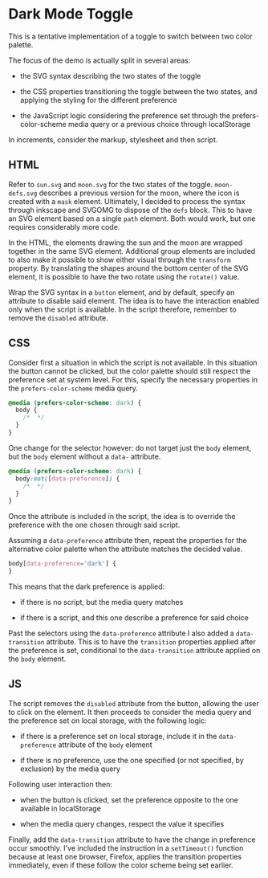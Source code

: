 # Dark Mode Toggle

This is a tentative implementation of a toggle to switch between two color palette.

The focus of the demo is actually split in several areas:

- the SVG syntax describing the two states of the toggle

- the CSS properties transitioning the toggle between the two states, and applying the styling for the different preference

- the JavaScript logic considering the preference set through the prefers-color-scheme media query or a previous choice through localStorage

In increments, consider the markup, stylesheet and then script.

## HTML

Refer to `sun.svg` and `moon.svg` for the two states of the toggle. `moon-defs.svg` describes a previous version for the moon, where the icon is created with a `mask` element. Ultimately, I decided to process the syntax through inkscape and SVGOMG to dispose of the `defs` block. This to have an SVG element based on a single `path` element. Both would work, but one requires considerably more code.

In the HTML, the elements drawing the sun and the moon are wrapped together in the same SVG element. Additional group elements are included to also make it possible to show either visual through the `transform` property. By translating the shapes around the bottom center of the SVG element, it is possible to have the two rotate using the `rotate()` value.

Wrap the SVG syntax in a `button` element, and by default, specify an attribute to disable said element. The idea is to have the interaction enabled only when the script is available. In the script therefore, remember to remove the `disabled` attribute.

## CSS

Consider first a situation in which the script is not available. In this situation the button cannot be clicked, but the color palette should still respect the preference set at system level. For this, specify the necessary properties in the `prefers-color-scheme` media query.

```css
@media (prefers-color-scheme: dark) {
  body {
    /*  */
  }
}
```

One change for the selector however: do not target just the `body` element, but the `body` element without a `data-` attribute.

```css
@media (prefers-color-scheme: dark) {
  body:not([data-preference]) {
    /*  */
  }
}
```

Once the attribute is included in the script, the idea is to override the preference with the one chosen through said script.

Assuming a `data-preference` attribute then, repeat the properties for the alternative color palette when the attribute matches the decided value.

```css
body[data-preference='dark'] {
}
```

This means that the dark preference is applied:

- if there is no script, but the media query matches

- if there is a script, and this one describe a preference for said choice

Past the selectors using the `data-preference` attribute I also added a `data-transition` attribute. This is to have the `transition` properties applied after the preference is set, conditional to the `data-transition` attribute applied on the `body` element.

## JS

The script removes the `disabled` attribute from the button, allowing the user to click on the element. It then proceeds to consider the media query and the preference set on local storage, with the following logic:

- if there is a preference set on local storage, include it in the `data-preference` attribute of the `body` element

- if there is no preference, use the one specified (or not specified, by exclusion) by the media query

Following user interaction then:

- when the button is clicked, set the preference opposite to the one available in localStorage

- when the media query changes, respect the value it specifies

Finally, add the `data-transition` attribute to have the change in preference occur smoothly. I've included the instruction in a `setTimeout()` function because at least one browser, Firefox, applies the transition properties immediately, even if these follow the color scheme being set earlier.
